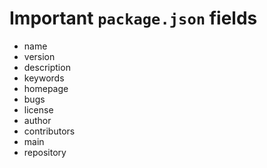 # Important `package.json` fields

- name
- version
- description
- keywords
- homepage
- bugs
- license
- author
- contributors
- main
- repository
